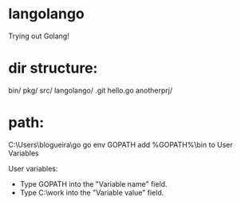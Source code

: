 # langolango
Trying out Golang!

# dir structure:

bin/
pkg/
src/
    langolango/
        .git
	hello.go
    anotherprj/

# path:
C:\Users\blogueira\go
go env GOPATH
add %GOPATH%\bin to User Variables

User variables:
- Type GOPATH into the "Variable name" field.
- Type C:\work into the "Variable value" field.
